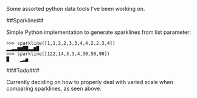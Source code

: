 Some assorted python data tools I've been working on.

##Sparkline##

Simple Python implementation to generate sparklines from list parameter:

    >>> sparkline([1,1,2,2,3,3,4,4,2,2,3,4])
    ▂▂▃▃▆▆██▃▃▆█
    >>> sparkline([122,14,3,3,4,30,50,90])
    █    ▁▂▅

###Todo###

Currently deciding on how to properly deal with varied scale when comparing sparklines, as seen above.
